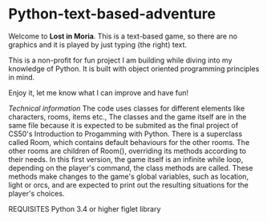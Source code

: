 # Python-text-based-adventure

Welcome to **Lost in Moria**.
This is a text-based game, so there are no graphics and it is played by just typing (the right) text.

This is a non-profit for fun project I am building while diving into my knowledge of Python. It is built with object oriented programming principles in mind.

Enjoy it, let me know what I can improve and have fun!

*Technical information*
The code uses classes for different elements like characters, rooms, items etc.,
The classes and the game itself are in the same file because it is expected to be submited as the final project of CS50's Introduction to Progamming with Python.
There is a superclass called Room, which contains default behaviours for the other rooms.
The other rooms are children of Room(), overriding its methods according to their needs.
In this first version, the game itself is an infinite while loop, depending on the player's command, the class methods are called. These methods make changes to the game's global variables, such as location, light or orcs, and are expected to print out the resulting situations for the player's choices.

REQUISITES
Python 3.4 or higher
figlet library
